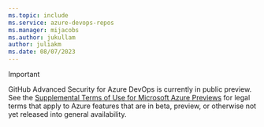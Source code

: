 ```yaml
---
ms.topic: include
ms.service: azure-devops-repos
ms.manager: mijacobs
ms.author: jukullam
author: juliakm
ms.date: 08/07/2023
---
```


> [!IMPORTANT]
> GitHub Advanced Security for Azure DevOps is currently in public preview.
> See the [Supplemental Terms of Use for Microsoft Azure Previews](https://azure.microsoft.com/support/legal/preview-supplemental-terms/) for legal terms that apply to Azure features that are in beta, preview, or otherwise not yet released into general availability.
